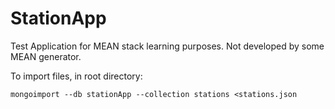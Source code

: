 # StationApp

Test Application for MEAN stack learning purposes. Not developed by some MEAN generator.

To import files, in root directory:

```mongoimport --db stationApp --collection stations <stations.json```
